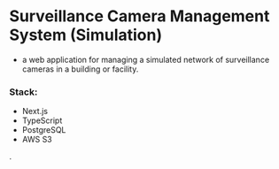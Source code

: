 # Surveillance Camera Management System (Simulation)

- a web application for managing a simulated network of surveillance cameras
in a building or facility.

### Stack:

- Next.js
- TypeScript
- PostgreSQL
- AWS S3

.